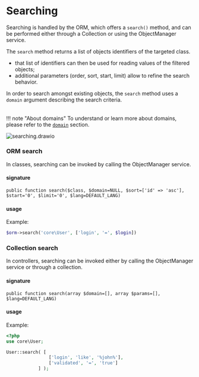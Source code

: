 # Searching

Searching is handled by the ORM, which offers a `search()` method, and can be performed either through a Collection or using the ObjectManager service. 

The `search` method returns a list of objects identifiers of the targeted class.

* that list of identifiers can then be used for reading values of the filtered objects;
* additional parameters (order, sort, start, limit) allow to refine the search behavior.

In order to search amongst existing objects, the `search` method  uses a  `domain` argument describing the search criteria.

###### 

!!! note "About domains"
    To understand or learn more about domains, please refer to the  [`domain`](../architecture-concepts/domains.md)  section.

![searching.drawio](C:\Users\Jean\Documents\searching.drawio.png)



### ORM search

In classes, searching can be invoked by calling the ObjectManager service. 

#### signature

```
public function search($class, $domain=NULL, $sort=['id' => 'asc'], $start='0', $limit='0', $lang=DEFAULT_LANG)
```



#### usage

Example:

```php
$orm->search('core\User', ['login', '=', $login])
```



### Collection search

In controllers, searching can be invoked either by calling the ObjectManager service or through a collection. 

#### signature

```
public function search(array $domain=[], array $params=[], $lang=DEFAULT_LANG)
```



#### usage
Example:

```php
<?php
use core\User;

User::search( [
				['login', 'like', '%john%'],
				['validated', '=', 'true']				
			] );
```
